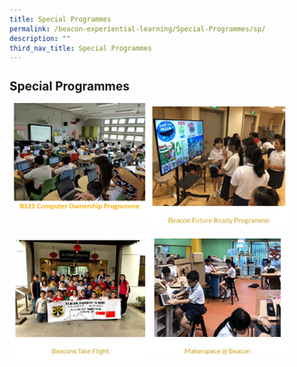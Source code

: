 ```yaml
---
title: Special Programmes
permalink: /beacon-experiential-learning/Special-Programmes/sp/
description: ""
third_nav_title: Special Programmes
---
```

## Special Programmes

<p><a href="/beacon-experiential-learning/Special-Programmes/b121/">
<img src="/images/BEL/bel-sp01.jpg" style="width:49%" align="left"></a></p><a href="/beacon-experiential-learning/Special-Programmes/b121/">

</a><p><a href="/beacon-experiential-learning/Special-Programmes/b121/"></a><a href="/beacon-experiential-learning/Special-Programmes/bfrr/">
<img style="width:49%" align="left" src="/images/sp2.jpg">
</a></p>
<br clear="left">

<p><a href="/beacon-experiential-learning/Special-Programmes/btf">
<img style="width:49%" align="left" src="/images/sp3.jpg">
</a></p>

<p><a href="/beacon-experiential-learning/Special-Programmes/makerspace">
<img style="width:49%" align="left" src="/images/sp4.jpg">
</a></p>
<br clear="left">